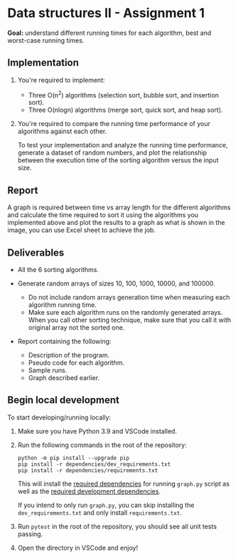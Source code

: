 # Data structures II - Assignment 1

**Goal:** understand different running times for each algorithm, best and worst-case running times.

## Implementation

1. You're required to implement:

    - Three O(n<sup>2</sup>) algorithms (selection sort, bubble sort, and insertion sort).
    - Three O(nlogn) algorithms (merge sort, quick sort, and heap sort).

2. You're required to compare the running time performance of your algorithms against each other.

    To test your implementation and analyze the running time performance, generate a dataset of random numbers, and plot the relationship between the execution time of the sorting algorithm versus the input size.

## Report

A graph is required between time vs array length for the different algorithms and calculate the time required to sort it using the algorithms you implemented above and plot the results to a graph as what is shown in the image, you can use Excel sheet to achieve the job.

## Deliverables

- All the 6 sorting algorithms.
- Generate random arrays of sizes 10, 100, 1000, 10000, and 100000.

    - Do not include random arrays generation time when measuring each algorithm running time.
    - Make sure each algorithm runs on the randomly generated arrays. When you call other sorting technique, make sure that you call it with original array not the sorted one.

- Report containing the following:

    - Description of the program.
    - Pseudo code for each algorithm.
    - Sample runs.
    - Graph described earlier.

## Begin local development

To start developing/running locally:

1. Make sure you have Python 3.9 and VSCode installed.
2. Run the following commands in the root of the repository:

    ```
    python -m pip install --upgrade pip
    pip install -r dependencies/dev_requirements.txt
    pip install -r dependencies/requirements.txt
    ```

    This will install the [required dependencies](dependencies/requirements.txt) for running `graph.py` script as well as the [required development dependencies](dependencies/dev_requirements.txt).

    If you intend to only run `graph.py`, you can skip installing the `dev_requirements.txt` and only install `requirements.txt`.

3. Run `pytest` in the root of the repository, you should see all unit tests passing.
4. Open the directory in VSCode and enjoy!
